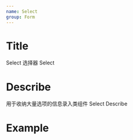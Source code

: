 ```yaml
---
name: Select
group: Form
---
```


# Title

Select 选择器
Select

# Describe

用于收纳大量选项的信息录入类组件
Select Describe

# Example
